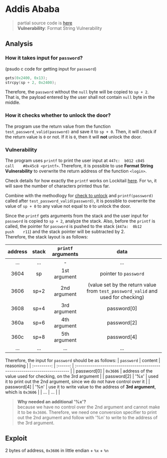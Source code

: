 # Addis Ababa
> partial source code is [here](./dump.asm)  
> **Vulnerability**: Format String Vulnerability

## Analysis
### How it takes input for `password`?
(psudo c code for getting input for `password`)
```c
gets(0x2400, 0x13);
strcpy(sp + 2, 0x2400);
```

Therefore, the `password` without the `null` byte will be copied to `sp + 2`.  
That is, the payload entered by the user shall not contain `null` byte in the middle.

### How it checks whether to unlock the door?
The program use the return value from the function `test_password_valid(password)` and save it to `sp + 0`. Then, it will check if the return value is `0` or not. If it is `0`, then it will **not** unlock the door.

### Vulnerability
The program uses `printf` to print the user input at `447c:  b012 c845      call	#0x45c8 <printf>`. Therefore, it is possible to use **Format String Vulnerability** to overwrite the return address of the function `<login>`.

Check details for how exactly the `printf` works on Lockitail [here](https://microcorruption.com/public/manual.pdf).
For `%n`, it will save the number of characters printed thus far.

Combine with the methodlogy for [check to unlock](#how-it-checks-whether-to-unlock-the-door) and `printf(password)` called after `test_password_valid(password)`, it is possible to overwrite the value of `sp + 0` to any value not equal to `0` to unlock the door.

Since the `printf` gets arguments from the stack and the user input for `password` is copied to `sp + 2`, analyze the stack. Also, before the `printf` is called, the pointer for `password` is pushed to the stack (`447a:  0b12           push	r11`) and the stack pointer will be subtracted by 2.  
Therefore, the stack layout is as follows:

| address | stack | `printf` arguments |                                       data                                       |
| :-----: | :---: | :----------------: | :------------------------------------------------------------------------------: |
|   ...   |  ...  |         -          |                                       ...                                        |
|  3604   |  sp   |    1st argument    |                              pointer to `password`                               |
|  3606   | sp+2  |    2nd argument    | (value set by the return value from `test_password_valid` and used for checking) |
|  3608   | sp+4  |    3rd argument    |                                   password[0]                                    |
|  360a   | sp+6  |    4th argument    |                                   password[2]                                    |
|  360c   | sp+8  |    5th argument    |                                   password[4]                                    |
|   ...   |  ...  |        ...         |                                       ...                                        |

Therefore, the input for `password` should be as follows:
| `password`  | content  | reasoning                                                                   |
| :---------: | :------: | :-------------------------------------------------------------------------- |
| password[0] | `0x3606` | address of the value used for checking, on the 3rd argument                 |
| password[2] |   '%x'   | used it to print out the 2nd argument, since we do not have control over it |
| password[4] |   '%n'   | use it to write value to the address of **3rd argument**, which is `0x3606` |
|     ...     |   ...    |                                                                             |

> **Why needed an additional '%x'?**  
> because we have no control over the 2nd argument and cannot make it to be `0x3606`. Therefore, we need one conversion specifier to print out the 2nd argument and follow with '%n' to write to the address of the 3rd argument.

## Exploit
2 bytes of address, `0x3606` in little endian + `%x` + `%n`

<!-- solution: {'level_id': 12, 'input': '06362578256e;'} -->